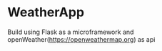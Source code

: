 # WeatherApp

Build using Flask as a microframework and openWeather(https://openweathermap.org) as api